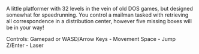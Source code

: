 A little platformer with 32 levels in the vein of old DOS games, but designed somewhat for speedrunning. You control a mailman tasked with retrieving all correspondence in a distribution center, however five missing boxes will be in your way! 

Controls:
Gamepad or
WASD/Arrow Keys - Movement
Space - Jump
Z/Enter - Laser